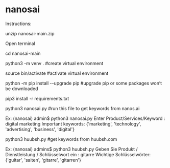 # nanosai

Instructions:

unzip nanosai-main.zip

Open terminal

cd nanosai-main

python3 -m venv .     #create virtual environment

source bin/activate   #activate virtual environment

python -m pip install --upgrade pip  #upgrade pip or some packages won’t be downloaded

pip3 install -r requirements.txt

python3 nanosai.py   #run this file to get keywords from nanos.ai

Ex:
(nanosai) admin$ python3 nanosai.py 
Enter Product/Services/Keyword : digital marketing
Important keywords: {'marketing', 'technology', 'advertising', 'business', 'digital'}


python3 huubsh.py    #get keywords from huubsh.com 

Ex:
(nanosai) admins$ python3 huubsh.py 
Geben Sie Produkt / Dienstleistung / Schlüsselwort ein : gitarre
Wichtige Schlüsselwörter: {'guitar', 'saiten', 'gitarre', 'gitarren'}

